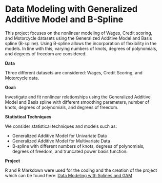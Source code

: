 # Data Modeling with Generalized Additive Model and B-Spline

This project focuses on the nonlinear modeling of Wages, Credit scoring, and Motorcycle datasets using the Generalized Additive Model and Basis spline (B-spline). Using B-spline allows the incorporation of flexibility in the models. In line with this, varying numbers of knots, degrees of polynomials, and degrees of freedom are considered. 

**Data**

Three different datasets are considered: Wages, Credit Scoring, and Motorcycle data.

**Goal:** 

Investigate and fit nonlinear relationships using the Generalized Additive Model and Basis spline with different smoothing parameters, number of knots, degrees of polynomials, and degrees of freedom. 


**Statistical Techniques**

We consider statistical techniques and models such as:
* Generalized Additive Model for Univariate Data
*  Generalized Additive Model for Multivariate Data
*  B-spline with different numbers of knots, degrees of polynomials, degrees of freedom, and truncated power basis function.


**Project**

R and R Markdown were used for the coding and the creation of the project which can be found here: [Data Modeling with Splines and GAM](https://rpubs.com/Saidat/B-Splines-and-GAM)
